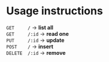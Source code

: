 # Usage instructions 

`GET     /`       ->  __list all__ \
`GET     /:id`    ->  __read one__ \
`PUT     /:id`    ->  __update__ \
`POST    /`       ->  __insert__ \
`DELETE  /:id`    ->  __remove__ 
